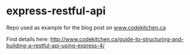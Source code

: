 # express-restful-api
Repo used as example for the blog post on www.codekitchen.ca

Find details here: http://www.codekitchen.ca/guide-to-structuring-and-building-a-restful-api-using-express-4/

